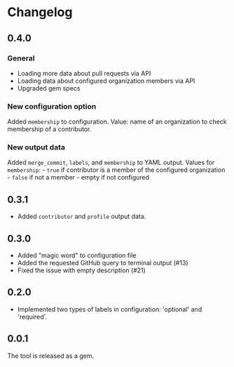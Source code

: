 # Changelog

## 0.4.0

### General

- Loading more data about pull requests via API
- Loading data about configured organization members via API
- Upgraded gem specs

### New configuration option

Added `membership` to configuration. Value: name of an organization to check membership of a contributor.

### New output data

Added `merge_commit`, `labels`, and `membership` to YAML output.
Values for `membership`:
    - `true` if contributor is a member of the configured organization
    - `false` if not a member
    - empty if not configured

## 0.3.1

- Added `contributor` and `profile` output data.

## 0.3.0

- Added "magic word" to configuration file
- Added the requested GitHub query to terminal output (#13)
- Fixed the issue with empty description (#21)

## 0.2.0

- Implemented two types of labels in configuration: 'optional' and 'required'.

## 0.0.1

The tool is released as a gem.

